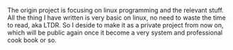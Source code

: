 The origin project is focusing on linux programming and the relevant stuff.
All the thing I have written is very basic on linux, no need to waste the time to read, aka LTDR.
So I deside to make it as a private project from now on, which will be public
again once it become a very system and professional cook book or so.
